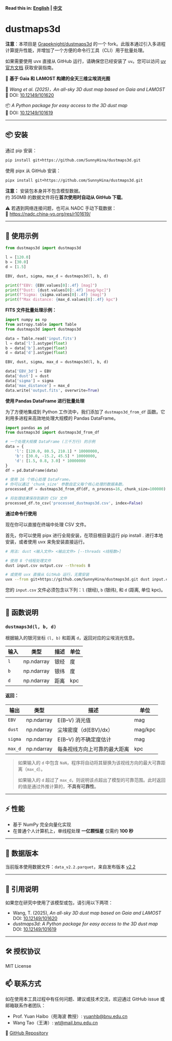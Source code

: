 **Read this in: [English](README.md) | [中文](README.zh-CN.md)**

# dustmaps3d

**注意**：本项目是 [Grapeknight/dustmaps3d](https://github.com/Grapeknight/dustmaps3d) 的一个 fork。此版本通过引入多进程计算提升性能，并增加了一个方便的命令行工具（CLI）用于批量处理。

如果需要使用 uvx 直接从 GitHub 运行，请确保您已经安装了 `uv`。您可以访问 [uv 官方文档](https://github.com/astral-sh/uv) 获取安装指南。

🌌 **基于 Gaia 和 LAMOST 构建的全天三维尘埃消光图**

📄 *Wang et al. (2025)，An all-sky 3D dust map based on Gaia and LAMOST*  
📌 DOI: [10.12149/101620](https://doi.org/10.12149/101620)

📦 *A Python package for easy access to the 3D dust map*   
📌 DOI: [10.12149/101619](https://nadc.china-vo.org/res/r101619/)

---

## 📦 安装

通过 pip 安装：

```bash
pip install git+https://github.com/SunnyHina/dustmaps3d.git
```

使用 pipx 从 GitHub 安装：

```bash
pipx install git+https://github.com/SunnyHina/dustmaps3d.git
```

**注意：** 安装包本身并不包含模型数据。  
约 350MB 的数据文件将在**首次使用时自动从 GitHub 下载**。 

⚠️ 若遇到网络连接问题，也可从 NADC 手动下载数据：  
🔗 https://nadc.china-vo.org/res/r101619/

---

## 🚀 使用示例

```python
from dustmaps3d import dustmaps3d

l = [120.0]
b = [30.0]
d = [1.5]

EBV, dust, sigma, max_d = dustmaps3d(l, b, d)

print(f"EBV: {EBV.values[0]:.4f} [mag]")
print(f"Dust: {dust.values[0]:.4f} [mag/kpc]")
print(f"Sigma: {sigma.values[0]:.4f} [mag]")
print(f"Max distance: {max_d.values[0]:.4f} kpc")
```

**FITS 文件批量处理示例：**

```python
import numpy as np
from astropy.table import Table
from dustmaps3d import dustmaps3d

data = Table.read('input.fits')   
l = data['l'].astype(float)
b = data['b'].astype(float)
d = data['d'].astype(float)

EBV, dust, sigma, max_d = dustmaps3d(l, b, d)

data['EBV_3d'] = EBV
data['dust'] = dust
data['sigma'] = sigma
data['max_distance'] = max_d
data.write('output.fits', overwrite=True)

```

**使用 Pandas DataFrame 进行批量处理**

为了方便地集成到 Python 工作流中，我们添加了 `dustmaps3d_from_df` 函数。它利用多进程来高效地处理大规模的 Pandas DataFrame。

```python
import pandas as pd
from dustmaps3d import dustmaps3d_from_df

# 一个处理大规模 DataFrame (三千万行) 的示例
data = {
    'l': [120.0, 80.5, 210.1] * 10000000,
    'b': [30.0, -15.2, 45.5] * 10000000,
    'd': [1.5, 0.8, 3.0] * 10000000
}
df = pd.DataFrame(data)

# 使用 16 个核心处理 DataFrame。
# 你可以通过 'chunk_size' 参数自定义每个核心处理的数据条数。
processed_df = dustmaps3d_from_df(df, n_process=16, chunk_size=100000)

# 将处理结果保存到新的 CSV 文件
processed_df.to_csv('processed_dustmaps3d.csv', index=False)
```

**通过命令行使用**

现在你可以直接在终端中处理 CSV 文件。

首先，你可以使用 pipx 进行全局安装，在项目根目录运行 pip install . 进行本地安装，或者使用 uvx 来免安装直接运行。

```bash
# 用法: dust <输入文件> <输出文件> [--threads <线程数>]

# 使用 8 个线程处理文件
dust input.csv output.csv --threads 8

# 或使用 uvx 直接从 GitHub 运行，无需安装
uvx --from git+https://github.com/SunnyHina/dustmaps3d.git dust input.csv output.csv --threads 8
```

您的 `input.csv` 文件必须包含以下列：`l` (银经), `b` (银纬), 和 `d` (距离, 单位 kpc)。

---
## 🧠 函数说明

### `dustmaps3d(l, b, d)`

根据输入的银河坐标 `(l, b)` 和距离 `d`，返回对应的尘埃消光信息。

| 输入         | 类型         | 描述                        | 单位     |
|--------------|--------------|-----------------------------|----------|
| `l`          | np.ndarray   | 银经                      | 度       |
| `b`          | np.ndarray   | 银纬                      | 度       |
| `d`          | np.ndarray   | 距离                      | kpc      |

#### 返回：

| 输出         | 类型         | 描述                              | 单位     |
|--------------|--------------|-----------------------------------|----------|
| `EBV`        | np.ndarray   | E(B–V) 消光值                     | mag      |
| `dust`       | np.ndarray   | 尘埃密度（d(EBV)/dx）             | mag/kpc  |
| `sigma`      | np.ndarray   | E(B–V) 的不确定度估计             | mag      |
| `max_d`      | np.ndarray   | 每条视线方向上可靠的最大距离      | kpc      |

> 如果输入的 `d` 中包含 `NaN`，程序将自动将其替换为该视线方向的最大可靠距离（`max_d`）。
>
> 如果输入的 `d` 超过了 `max_d`，则说明该点超出了模型的可靠范围。此时返回的值是通过外推计算的，**不具有可靠性**。

---

## ⚡ 性能

- 基于 NumPy 完全向量化实现
- 在普通个人计算机上，单线程处理 **一亿颗恒星** 仅需约 **100 秒**

---

## 📂 数据版本

当前版本使用数据文件：`data_v2.2.parquet`，来自发布版本 [v2.2](https://github.com/Grapeknight/dustmaps3d/releases/tag/v2.2)

---

## 📜 引用说明

如果您在研究中使用了该模型或包，请引用以下两项：

- Wang, T. (2025), *An all-sky 3D dust map based on Gaia and LAMOST*  
  DOI: [10.12149/101620](https://doi.org/10.12149/101620)
- *dustmaps3d: A Python package for easy access to the 3D dust map*  
  DOI: [10.12149/101619](https://nadc.china-vo.org/res/r101619/)

---

## 🛠️ 授权协议

MIT License

## 📫 联系方式

如在使用本工具过程中有任何问题、建议或技术交流，欢迎通过 GitHub issue 或邮箱联系作者团队：

- Prof. Yuan Haibo（苑海波 教授）: yuanhb@bnu.edu.cn  
- Wang Tao（王涛）: wt@mail.bnu.edu.cn  

🔗 [GitHub Repository](https://github.com/Grapeknight/dustmaps3d)